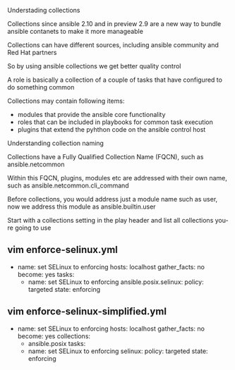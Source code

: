 Understading collections

Collections since ansible 2.10 and in preview 2.9 are a new way to bundle ansible contanets to make it more manageable

Collections can have different sources, including ansible community and Red Hat partners

So by using ansible collections we get better quality control

A role is basically a collection of a couple of tasks that have configured to do something common

Collections may contain following items:
 - modules that provide the ansible core functionality
 - roles that can be included in playbooks for common task execution
 - plugins that extend the pyhthon code on the ansible control host
 




Understanding collection naming

Collections have a Fully Qualified Collection Name (FQCN), such as ansible.netcommon

Within this FQCN, plugins, modules etc are addressed with their own name, such as ansible.netcommon.cli_command

Before collections, you would address just a module name such as user, now we address this module as ansible.builtin.user

Start with a collections setting in the play header and list all collections you-re going to use


vim enforce-selinux.yml
---
- name: set SELinux to enforcing
  hosts: localhost
  gather_facts: no
  become: yes
  tasks:
  - name: set SELinux to enforcing
    ansible.posix.selinux:
      policy: targeted
      state: enforcing
	  

vim enforce-selinux-simplified.yml
---
- name: set SELinux to enforcing
  hosts: localhost
  gather_facts: no
  become: yes
  collections:
  - ansible.posix
  tasks:
  - name: set SELinux to enforcing
    selinux:
      policy: targeted
      state: enforcing
